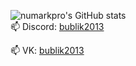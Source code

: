 ![numarkpro's GitHub stats](https://github-readme-stats.vercel.app/api?username=numarkpro&theme=radical&show_icons=true&hide=stars)
\
📫 Discord: [bublik2013](https://discord.com/users/646291319563747338/)

📫 VK: [bublik2013](https://vk.com/bublik2013)
<!--
**numarkpro/numarkpro* is a ✨ _special_ ✨ repository because its `README.md` (this file) appears on your GitHub profile.

Here are some ideas to get you started:

- 🔭 I’m currently working on ...
- 🌱 I’m currently learning ...
- 👯 I’m looking to collaborate on ...
- 🤔 I’m looking for help with ...
- 💬 Ask me about ...
- 📫 How to reach me: ...
- 😄 Pronouns: ...
- ⚡ Fun fact: ...
-->
